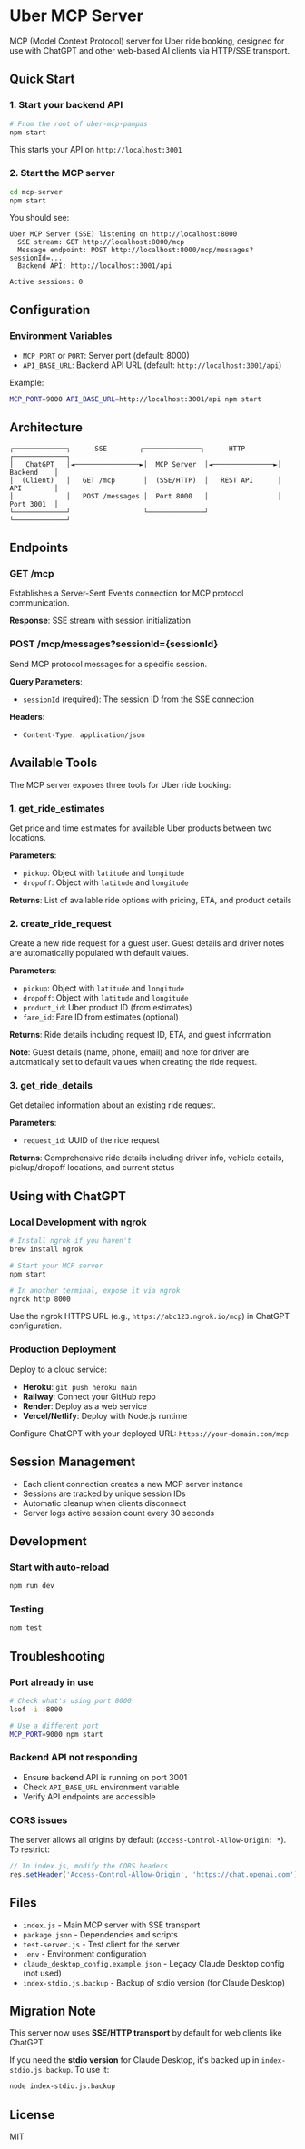 # Uber MCP Server

MCP (Model Context Protocol) server for Uber ride booking, designed for use with ChatGPT and other web-based AI clients via HTTP/SSE transport.

## Quick Start

### 1. Start your backend API

```bash
# From the root of uber-mcp-pampas
npm start
```

This starts your API on `http://localhost:3001`

### 2. Start the MCP server

```bash
cd mcp-server
npm start
```

You should see:

```
Uber MCP Server (SSE) listening on http://localhost:8000
  SSE stream: GET http://localhost:8000/mcp
  Message endpoint: POST http://localhost:8000/mcp/messages?sessionId=...
  Backend API: http://localhost:3001/api

Active sessions: 0
```

## Configuration

### Environment Variables

- `MCP_PORT` or `PORT`: Server port (default: 8000)
- `API_BASE_URL`: Backend API URL (default: `http://localhost:3001/api`)

Example:

```bash
MCP_PORT=9000 API_BASE_URL=http://localhost:3001/api npm start
```

## Architecture

```
┌─────────────┐      SSE        ┌──────────────┐      HTTP       ┌─────────────┐
│   ChatGPT   │◄────────────────►│  MCP Server  │◄───────────────►│  Backend    │
│  (Client)   │   GET /mcp       │  (SSE/HTTP)  │   REST API      │  API        │
│             │   POST /messages │  Port 8000   │                 │  Port 3001  │
└─────────────┘                  └──────────────┘                 └─────────────┘
```

## Endpoints

### GET /mcp

Establishes a Server-Sent Events connection for MCP protocol communication.

**Response**: SSE stream with session initialization

### POST /mcp/messages?sessionId={sessionId}

Send MCP protocol messages for a specific session.

**Query Parameters**:

- `sessionId` (required): The session ID from the SSE connection

**Headers**:

- `Content-Type: application/json`

## Available Tools

The MCP server exposes three tools for Uber ride booking:

### 1. get_ride_estimates

Get price and time estimates for available Uber products between two locations.

**Parameters**:

- `pickup`: Object with `latitude` and `longitude`
- `dropoff`: Object with `latitude` and `longitude`

**Returns**: List of available ride options with pricing, ETA, and product details

### 2. create_ride_request

Create a new ride request for a guest user. Guest details and driver notes are automatically populated with default values.

**Parameters**:

- `pickup`: Object with `latitude` and `longitude`
- `dropoff`: Object with `latitude` and `longitude`
- `product_id`: Uber product ID (from estimates)
- `fare_id`: Fare ID from estimates (optional)

**Returns**: Ride details including request ID, ETA, and guest information

**Note**: Guest details (name, phone, email) and note for driver are automatically set to default values when creating the ride request.

### 3. get_ride_details

Get detailed information about an existing ride request.

**Parameters**:

- `request_id`: UUID of the ride request

**Returns**: Comprehensive ride details including driver info, vehicle details, pickup/dropoff locations, and current status

## Using with ChatGPT

### Local Development with ngrok

```bash
# Install ngrok if you haven't
brew install ngrok

# Start your MCP server
npm start

# In another terminal, expose it via ngrok
ngrok http 8000
```

Use the ngrok HTTPS URL (e.g., `https://abc123.ngrok.io/mcp`) in ChatGPT configuration.

### Production Deployment

Deploy to a cloud service:

- **Heroku**: `git push heroku main`
- **Railway**: Connect your GitHub repo
- **Render**: Deploy as a web service
- **Vercel/Netlify**: Deploy with Node.js runtime

Configure ChatGPT with your deployed URL: `https://your-domain.com/mcp`

## Session Management

- Each client connection creates a new MCP server instance
- Sessions are tracked by unique session IDs
- Automatic cleanup when clients disconnect
- Server logs active session count every 30 seconds

## Development

### Start with auto-reload

```bash
npm run dev
```

### Testing

```bash
npm test
```

## Troubleshooting

### Port already in use

```bash
# Check what's using port 8000
lsof -i :8000

# Use a different port
MCP_PORT=9000 npm start
```

### Backend API not responding

- Ensure backend API is running on port 3001
- Check `API_BASE_URL` environment variable
- Verify API endpoints are accessible

### CORS issues

The server allows all origins by default (`Access-Control-Allow-Origin: *`). To restrict:

```javascript
// In index.js, modify the CORS headers
res.setHeader('Access-Control-Allow-Origin', 'https://chat.openai.com');
```

## Files

- `index.js` - Main MCP server with SSE transport
- `package.json` - Dependencies and scripts
- `test-server.js` - Test client for the server
- `.env` - Environment configuration
- `claude_desktop_config.example.json` - Legacy Claude Desktop config (not used)
- `index-stdio.js.backup` - Backup of stdio version (for Claude Desktop)

## Migration Note

This server now uses **SSE/HTTP transport** by default for web clients like ChatGPT.

If you need the **stdio version** for Claude Desktop, it's backed up in `index-stdio.js.backup`. To use it:

```bash
node index-stdio.js.backup
```

## License

MIT
